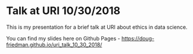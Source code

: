 # Talk at URI 10/30/2018
This is my presentation for a brief talk at URI about ethics in data science.

You can find my slides here on Github Pages - https://doug-friedman.github.io/uri_talk_10_30_2018/
